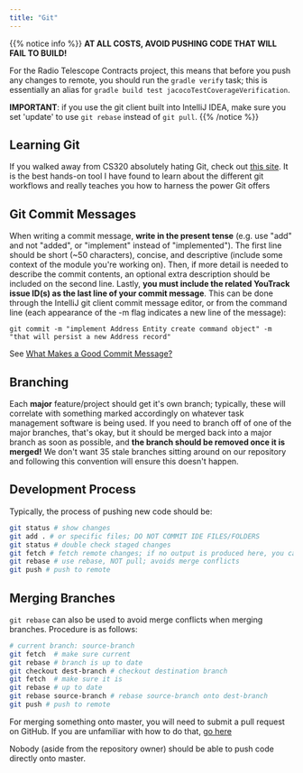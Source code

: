 ```yaml
---
title: "Git"
---
```


{{% notice info %}}
**AT ALL COSTS, AVOID PUSHING CODE THAT WILL FAIL TO BUILD!**

For the Radio Telescope Contracts project, this means that before you push any changes to remote,
you should run the `gradle verify` task; this is essentially an alias for 
`gradle build test jacocoTestCoverageVerification`.

**IMPORTANT**: if you use the git client built into IntelliJ IDEA, make sure you set 'update' to use 
`git rebase` instead of `git pull`.
{{% /notice %}}

## Learning Git
If you walked away from CS320 absolutely hating Git, check out [this site](https://learngitbranching.js.org/). It is the best hands-on 
tool I have found to learn 
about the different git workflows and really teaches you how to harness the power Git offers

## Git Commit Messages
When writing a commit message, **write in the present tense** (e.g. use "add" and not "added", or
"implement" instead of "implemented"). The first line should be short (~50 characters), concise,
and descriptive (include some context of the module you're working on). Then, if more detail 
is needed to describe the commit contents, an optional extra description should be included on the 
second line. Lastly, **you must include the related YouTrack issue ID(s) as the last line of your commit 
message**. This can be done through the IntelliJ git client commit message editor, or from the command 
line (each appearance of the -m flag indicates a new line of the message):

`git commit -m "implement Address Entity create command object" -m "that will persist
a new Address record"`

See [What Makes a Good Commit Message?](https://github.com/erlang/otp/wiki/Writing-good-commit-messages)

## Branching 
Each **major** feature/project should get it's own branch; typically, these will correlate with 
something marked accordingly on whatever task management software is being used.
If you need to branch off of one of the major branches, that's okay, but it should be 
merged back into a major branch as soon as possible, and **the branch should be removed 
once it is merged!** We don't want 35 stale branches sitting around on our repository and following
this convention will ensure this doesn't happen.

## Development Process
Typically, the process of pushing new code should be:

```bash
git status # show changes 
git add . # or specific files; DO NOT COMMIT IDE FILES/FOLDERS
git status # double check staged changes 
git fetch # fetch remote changes; if no output is produced here, you can skip the next step
git rebase # use rebase, NOT pull; avoids merge conflicts 
git push # push to remote
```

## Merging Branches
`git rebase` can also be used to avoid merge conflicts when merging branches. Procedure is as follows:
```bash
# current branch: source-branch
git fetch  # make sure current
git rebase # branch is up to date
git checkout dest-branch # checkout destination branch
git fetch  # make sure it is 
git rebase # up to date
git rebase source-branch # rebase source-branch onto dest-branch
git push # push to remote
```
For merging something onto master, you will need to submit a pull request on GitHub. 
If you are unfamiliar with how to do that, [go here](https://help.github.com/articles/creating-a-pull-request/)

Nobody (aside from the repository owner) should be able to push code directly onto master.